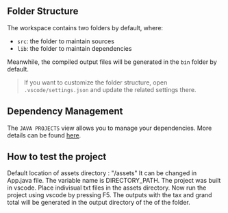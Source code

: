 
## Folder Structure

The workspace contains two folders by default, where:

- `src`: the folder to maintain sources
- `lib`: the folder to maintain dependencies

Meanwhile, the compiled output files will be generated in the `bin` folder by default.

> If you want to customize the folder structure, open `.vscode/settings.json` and update the related settings there.

## Dependency Management

The `JAVA PROJECTS` view allows you to manage your dependencies. More details can be found [here](https://github.com/microsoft/vscode-java-dependency#manage-dependencies).

## How to test the project

Default location of assets directory : "/assets"
It can be changed in App.java file. The variable name is DIRECTORY_PATH.
The project was built in vscode. Place indivisual txt files in the assets directory. Now run the project using vscode by pressing F5. The outputs with the tax and grand total will be generated in the output directory of the of the folder.